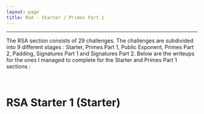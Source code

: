 ```yaml
---
layout: page
title: RSA - Starter / Primes Part 1
---
```

<hr/>

The RSA section consists of 29 challenges. The challenges are subdivided into 9 different stages : Starter, Primes Part 1, Public Exponent, Primes Part 2, Padding, Signatures Part 1 and Signatures Part 2. Below are the writeups for the ones I managed to complete for the Starter and Primes Part 1 sections :

<br/>

# RSA Starter 1 (Starter)
